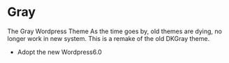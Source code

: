 # Gray
The Gray Wordpress Theme
As the time goes by, old themes are dying, no longer work in new system.
This is a remake of the old DKGray theme.

- Adopt the new Wordpress6.0
